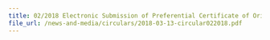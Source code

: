 ```yaml
---
title: 02/2018 Electronic Submission of Preferential Certificate of Origin for Claiming of Preferential Tariff Treatment for Goods Imported under the Various Free Trade Agreements
file_url: /news-and-media/circulars/2018-03-13-circular022018.pdf
---
```

